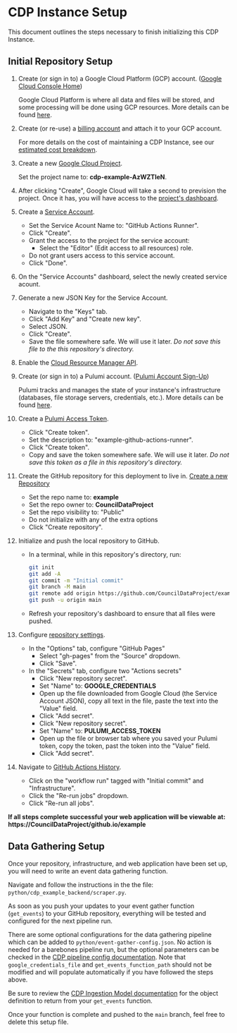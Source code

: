 # CDP Instance Setup

This document outlines the steps necessary to finish initializing this CDP Instance.

## Initial Repository Setup

1.  Create (or sign in to) a Google Cloud Platform (GCP) account.
    ([Google Cloud Console Home](https://console.cloud.google.com/))

    Google Cloud Platform is where all data and files will be stored, and some
    processing will be done using GCP resources. More details can be found
    [here](https://github.com/CouncilDataProject/cookiecutter-cdp-deployment#google-cloud).

2.  Create (or re-use) a [billing account](https://console.cloud.google.com/billing)
    and attach it to your GCP account.

    For more details on the cost of maintaining a CDP Instance, see our [estimated cost breakdown](https://github.com/CouncilDataProject/cookiecutter-cdp-deployment#cost).

3.  Create a new [Google Cloud Project](https://console.cloud.google.com/projectcreate).

    Set the project name to: **cdp-example-AzWZTleN**.

4.  After clicking "Create", Google Cloud will take a second to prevision the project.
    Once it has, you will have access to the [project's dashboard](https://console.cloud.google.com/home/dashboard?project=cdp-example-AzWZTleN).

5.  Create a [Service Account](https://console.cloud.google.com/iam-admin/serviceaccounts/create?project=cdp-example-AzWZTleN).

    -   Set the Service Acount Name to: "GitHub Actions Runner".
    -   Click "Create".
    -   Grant the access to the project for the service account:
        -   Select the "Editor" (Edit access to all resources) role.
    -   Do not grant users access to this service account.
    -   Click "Done".

6.  On the "Service Accounts" dashboard, select the newly created service acount.

7.  Generate a new JSON Key for the Service Account.

    -   Navigate to the "Keys" tab.
    -   Click "Add Key" and "Create new key".
    -   Select JSON.
    -   Click "Create".
    -   Save the file somewhere safe. We will use it later.
        _Do not save this file to the this repository's directory._

8.  Enable the [Cloud Resource Manager API](https://console.cloud.google.com/apis/library/cloudresourcemanager.googleapis.com?project=cdp-example-AzWZTleN).

9.  Create (or sign in to) a Pulumi account.
    ([Pulumi Account Sign-Up](https://app.pulumi.com/signup))

    Pulumi tracks and manages the state of your instance's infrastructure
    (databases, file storage servers, credentials, etc.). More details can be found
    [here](https://github.com/CouncilDataProject/cookiecutter-cdp-deployment#pulumi).

10. Create a [Pulumi Access Token](https://app.pulumi.com/account/tokens).

    -   Click "Create token".
    -   Set the description to: "example-github-actions-runner".
    -   Click "Create token".
    -   Copy and save the token somewhere safe. We will use it later.
        _Do not save this token as a file in this repository's directory._

11. Create the GitHub repository for this deployment to live in.
    [Create a new Repository](https://github.com/new)

    -   Set the repo name to: **example**
    -   Set the repo owner to: **CouncilDataProject**
    -   Set the repo visibility to: "Public"
    -   Do not initialize with any of the extra options
    -   Click "Create repository".

12. Initialize and push the local repository to GitHub.

    -   In a terminal, while in this repository's directory, run:
        ```bash
        git init
        git add -A
        git commit -m "Initial commit"
        git branch -M main
        git remote add origin https://github.com/CouncilDataProject/example.git
        git push -u origin main
        ```
    -   Refresh your repository's dashboard to ensure that all files were pushed.

13. Configure [repository settings](https://github.com/CouncilDataProject/example/settings).

    -   In the "Options" tab, configure "GitHub Pages"
        -   Select "gh-pages" from the "Source" dropdown.
        -   Click "Save".
    -   In the "Secrets" tab, configure two "Actions secrets"
        -   Click "New repository secret".
        -   Set "Name" to: **GOOGLE_CREDENTIALS**
        -   Open up the file downloaded from Google Cloud (the Service Account JSON),
            copy all text in the file, paste the text into the "Value" field.
        -   Click "Add secret".
        -   Click "New repository secret".
        -   Set "Name" to: **PULUMI_ACCESS_TOKEN**
        -   Open up the file or browser tab where you saved your Pulumi token,
            copy the token, past the token into the "Value" field.
        -   Click "Add secret".

14. Navigate to [GitHub Actions History](https://github.com/CouncilDataProject/example/actions).

    -   Click on the "workflow run" tagged with "Initial commit" and "Infrastructure".
    -   Click the "Re-run jobs" dropdown.
    -   Click "Re-run all jobs".

**If all steps complete successful your web application will be viewable at: https://CouncilDataProject/github.io/example**

## Data Gathering Setup

Once your repository, infrastructure, and web application have been set up, you will need to write an event data gathering function.

Navigate and follow the instructions in the the file: `python/cdp_example_backend/scraper.py`.

As soon as you push your updates to your event gather function (`get_events`) to your GitHub repository, everything will be tested and configured for the next pipeline run.

There are some optional configurations for the data gathering pipeline which can be added to `python/event-gather-config.json`. No action is needed for a barebones pipeline run, but the optional parameters can be checked in the [CDP pipeline config documentation](https://councildataproject.org/cdp-backend/cdp_backend.pipeline.html#module-cdp_backend.pipeline.pipeline_config). Note that `google_credentials_file` and `get_events_function_path` should not be modified and will populate automatically if you have followed the steps above.

Be sure to review the [CDP Ingestion Model documentation](https://councildataproject.github.io/cdp-backend/ingestion_models.html) for the object definition to return from your `get_events` function.

Once your function is complete and pushed to the `main` branch, feel free to delete this setup file.
